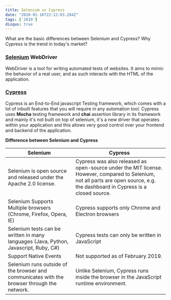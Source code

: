 ```yaml
---
title: Selenium vs Cypress
date: "2020-01-16T22:12:03.284Z"
tags: ['2019']
disqus: true
---
```


What are the basic differences between Selenium and Cypress? Why Cypress is the trend in today's market?
 
### [Selenium](https://selenium.dev/) WebDriver
WebDriver is a tool for writing automated tests of websites. It aims to mimic the behavior of a real user, and as such interacts with the HTML of the application.

### [Cypress](https://cypress.io)

Cypress is an End-to-End javascript Testing framework, which comes with a lot of inbuilt features that you will require in any automation tool. Cypress uses **Mocha** testing framework and **chai** assertion library in its framework and mainly it's not built on top of selenium, it's a new driver that operates within your application and this allows very good control over your frontend and backend of the application.
 
**Difference between Selenium and Cypress**
 
| Selenium | Cypress |
|--|--|
| Selenium is open source and released under the Apache 2.0 license. | Cypress was also released as open-source under the MIT license. However, compared to Selenium, not all parts are open source, e.g. the dashboard in Cypress is a closed source. |
| Selenium Supports Multiple browsers (Chrome, Firefox, Opera, IE) | Cypress supports only Chrome and Electron browsers |
| Selenium tests can be written in many languages (Java, Python, Javascript, Ruby, C#) | Cypress tests can only be written in JavaScript |
| Support Native Events | Not supported as of February 2019. |
| Selenium runs outside of the browser and communicates with the browser through the network. | Unlike Selenium, Cypress runs inside the browser in the JavaScript runtime environment. |